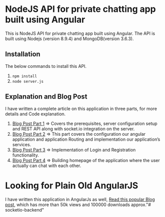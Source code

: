 # NodeJS API for private chatting app built using Angular

This is NodeJS API for private chatting app built using Angular. The API is built using Nodejs (version 8.9.4) and MongoDB(version 3.6.3).


## Installation 
The below commands to install this API.
1. `npm install`
2. `node server.js`


## Explanation and Blog Post
I have written a complete article on this application in three parts, for more details and Code explanation.

1. [Blog Post Part 1](http://www.codershood.info/2017/02/09/real-time-private-chatting-app-using-angular-2-nodejs-mongodb-socket-io-part-1/)  =>  Covers the prerequisites, server configuration setup and REST API along with socket.io integration on the server.
2. [Blog Post Part 2](http://www.codershood.info/2017/02/10/real-time-private-chatting-app-using-angular-2-nodejs-mongodb-socket-io-part-2/)  => This part covers the configuration our angular application and application Routing and implementation our application’s services.
3. [Blog Post Part 3](http://www.codershood.info/2017/02/18/real-time-private-chatting-app-using-angular-2-nodejs-mongodb-socket-io-part-3-2/)  => Implementation of Login and Registration functionality.
3. [Blog Post Part 4](http://www.codershood.info/2017/03/05/real-time-private-chatting-app-using-angular-2-nodejs-mongodb-socket-io-part-4/)  =>  Building homepage of the application where the user actually can chat with each other.

# Looking for Plain Old AngularJS
I have written this application in AngularJs as well, [Read this popular Blog post](http://www.codershood.info/2015/12/10/real-time-chatting-app-using-nodejs-mysql-angularjs-and-socket-io-part-1/), which has more than 50k views and 100000 downloads approx."# socketio-backend" 
